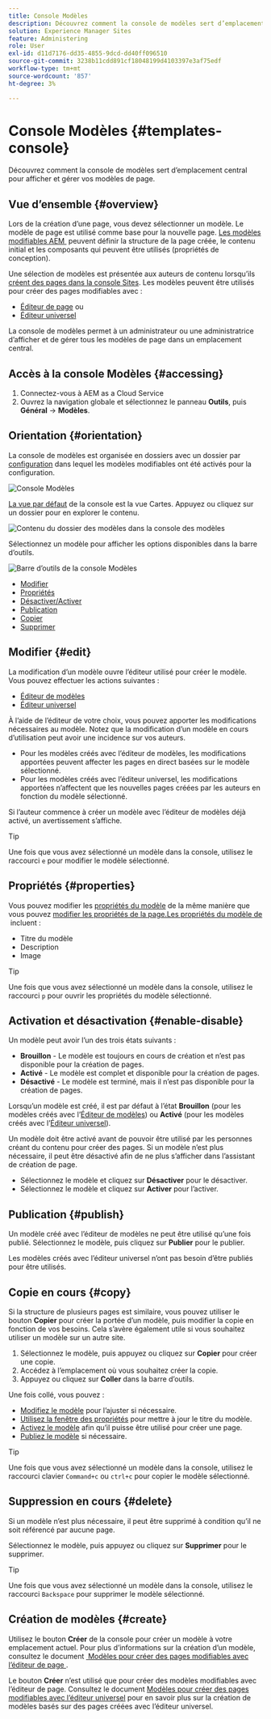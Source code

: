 ```yaml
---
title: Console Modèles
description: Découvrez comment la console de modèles sert d’emplacement central pour afficher et gérer vos modèles de page.
solution: Experience Manager Sites
feature: Administering
role: User
exl-id: d11d7176-dd35-4855-9dcd-dd40ff096510
source-git-commit: 3238b11cdd891cf18048199d4103397e3af75edf
workflow-type: tm+mt
source-wordcount: '857'
ht-degree: 3%

---
```


# Console Modèles {#templates-console}

Découvrez comment la console de modèles sert d’emplacement central pour afficher et gérer vos modèles de page.

## Vue d’ensemble {#overview}

Lors de la création d’une page, vous devez sélectionner un modèle. Le modèle de page est utilisé comme base pour la nouvelle page. [Les modèles modifiables AEM &#x200B;](/help/implementing/developing/components/templates.md) peuvent définir la structure de la page créée, le contenu initial et les composants qui peuvent être utilisés (propriétés de conception).

Une sélection de modèles est présentée aux auteurs de contenu lorsqu’ils [créent des pages dans la console Sites](/help/sites-cloud/authoring/sites-console/creating-pages.md). Les modèles peuvent être utilisés pour créer des pages modifiables avec :

* [Éditeur de page](/help/sites-cloud/authoring/page-editor/templates.md) ou
* [Éditeur universel](/help/sites-cloud/authoring/universal-editor/templates.md)

La console de modèles permet à un administrateur ou une administratrice d’afficher et de gérer tous les modèles de page dans un emplacement central.

## Accès à la console Modèles {#accessing}

1. Connectez-vous à AEM as a Cloud Service
1. Ouvrez la navigation globale et sélectionnez le panneau **Outils**, puis **Général** -> **Modèles**.

## Orientation {#orientation}

La console de modèles est organisée en dossiers avec un dossier par [configuration](/help/implementing/developing/introduction/configurations.md) dans lequel les modèles modifiables ont été activés pour la configuration.

![Console Modèles](assets/templates-console/templates-console.png)

[La vue par défaut](/help/sites-cloud/authoring/quick-start.md) de la console est la vue Cartes. Appuyez ou cliquez sur un dossier pour en explorer le contenu.

![Contenu du dossier des modèles dans la console des modèles](assets/templates-console/templates-console-templates.png)

Sélectionnez un modèle pour afficher les options disponibles dans la barre d’outils.

![Barre d’outils de la console Modèles](assets/templates-console/templates-console-toolbar.png)

* [Modifier](#edit-edit)
* [Propriétés](#properties)
* [Désactiver/Activer](#enable-disable)
* [Publication](#publish)
* [Copier](#copy)
* [Supprimer](#delete)

## Modifier {#edit}

La modification d’un modèle ouvre l’éditeur utilisé pour créer le modèle. Vous pouvez effectuer les actions suivantes :

* [Éditeur de modèles](/help/sites-cloud/authoring/page-editor/templates.md)
* [Éditeur universel](/help/sites-cloud/authoring/universal-editor/templates.md)

À l’aide de l’éditeur de votre choix, vous pouvez apporter les modifications nécessaires au modèle. Notez que la modification d’un modèle en cours d’utilisation peut avoir une incidence sur vos auteurs.

* Pour les modèles créés avec l’éditeur de modèles, les modifications apportées peuvent affecter les pages en direct basées sur le modèle sélectionné.
* Pour les modèles créés avec l’éditeur universel, les modifications apportées n’affectent que les nouvelles pages créées par les auteurs en fonction du modèle sélectionné.

Si l’auteur commence à créer un modèle avec l’éditeur de modèles déjà activé, un avertissement s’affiche.

>[!TIP]
>
>Une fois que vous avez sélectionné un modèle dans la console, utilisez le raccourci `e` pour modifier le modèle sélectionné.

## Propriétés {#properties}

Vous pouvez modifier les [propriétés du modèle](/help/sites-cloud/authoring/page-editor/templates.md) de la même manière que vous pouvez [modifier les propriétés de la page.Les propriétés du modèle de &#x200B;](/help/sites-cloud/authoring/sites-console/edit-page-properties.md) incluent :

* Titre du modèle
* Description
* Image

>[!TIP]
>
>Une fois que vous avez sélectionné un modèle dans la console, utilisez le raccourci `p` pour ouvrir les propriétés du modèle sélectionné.

## Activation et désactivation {#enable-disable}

Un modèle peut avoir l’un des trois états suivants :

* **Brouillon** - Le modèle est toujours en cours de création et n’est pas disponible pour la création de pages.
* **Activé** - Le modèle est complet et disponible pour la création de pages.
* **Désactivé** - Le modèle est terminé, mais il n’est pas disponible pour la création de pages.

Lorsqu’un modèle est créé, il est par défaut à l’état **Brouillon** (pour les modèles créés avec l’[Éditeur de modèles](/help/sites-cloud/authoring/page-editor/templates.md)) ou **Activé** (pour les modèles créés avec l’[Éditeur universel](/help/sites-cloud/authoring/universal-editor/templates.md)).

Un modèle doit être activé avant de pouvoir être utilisé par les personnes créant du contenu pour créer des pages. Si un modèle n’est plus nécessaire, il peut être désactivé afin de ne plus s’afficher dans l’assistant de création de page.

* Sélectionnez le modèle et cliquez sur **Désactiver** pour le désactiver.
* Sélectionnez le modèle et cliquez sur **Activer** pour l’activer.

## Publication {#publish}

Un modèle créé avec l’éditeur de modèles ne peut être utilisé qu’une fois publié. Sélectionnez le modèle, puis cliquez sur **Publier** pour le publier.

Les modèles créés avec l’éditeur universel n’ont pas besoin d’être publiés pour être utilisés.

## Copie en cours {#copy}

Si la structure de plusieurs pages est similaire, vous pouvez utiliser le bouton **Copier** pour créer la portée d’un modèle, puis modifier la copie en fonction de vos besoins. Cela s’avère également utile si vous souhaitez utiliser un modèle sur un autre site.

1. Sélectionnez le modèle, puis appuyez ou cliquez sur **Copier** pour créer une copie.
1. Accédez à l’emplacement où vous souhaitez créer la copie.
1. Appuyez ou cliquez sur **Coller** dans la barre d’outils.

Une fois collé, vous pouvez :

* [Modifiez le modèle](#edit) pour l’ajuster si nécessaire.
* [Utilisez la fenêtre des propriétés](#properties) pour mettre à jour le titre du modèle.
* [Activez le modèle](#enable-disable) afin qu’il puisse être utilisé pour créer une page.
* [Publiez le modèle](#publish) si nécessaire.

>[!TIP]
>
>Une fois que vous avez sélectionné un modèle dans la console, utilisez le raccourci clavier `Command+c` ou `ctrl+c` pour copier le modèle sélectionné.

## Suppression en cours {#delete}

Si un modèle n’est plus nécessaire, il peut être supprimé à condition qu’il ne soit référencé par aucune page.

Sélectionnez le modèle, puis appuyez ou cliquez sur **Supprimer** pour le supprimer.

>[!TIP]
>
>Une fois que vous avez sélectionné un modèle dans la console, utilisez le raccourci `Backspace` pour supprimer le modèle sélectionné.

## Création de modèles {#create}

Utilisez le bouton **Créer** de la console pour créer un modèle à votre emplacement actuel. Pour plus d’informations sur la création d’un modèle, consultez le document [&#x200B; Modèles pour créer des pages modifiables avec l’éditeur de page &#x200B;](/help/sites-cloud/authoring/page-editor/templates.md).

Le bouton **Créer** n’est utilisé que pour créer des modèles modifiables avec l’éditeur de page. Consultez le document [Modèles pour créer des pages modifiables avec l’éditeur universel](/help/sites-cloud/authoring/universal-editor/templates.md) pour en savoir plus sur la création de modèles basés sur des pages créées avec l’éditeur universel.
